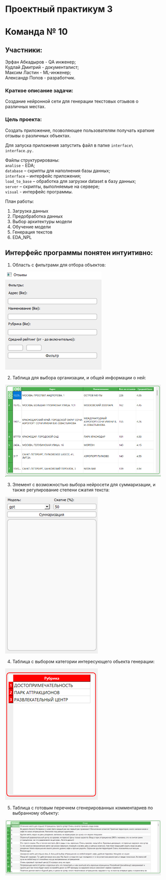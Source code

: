 # Проектный практикум 3 
# Команда № 10

## Участники:  

Эрфан Абкадыров - QA инженер;  
Кудлай Дмитрий - документалист;  
Максим Ластин - ML-инженер;  
Александр Попов - разработчик.


### Краткое описание задачи: 
Создание нейронной сети для генерации текстовых отзывов о различных местах.  

### Цель проекта: 
Создать приложение, позволяющее пользователям получать краткие отзывы о различных объектах.

Для  запуска приложения запустить файл в папке `interface\ interface.py.`

Файлы структурированы:  
`analise` - EDA;  
`database` – скрипты для наполнения базы данных;  
`interface` – интерфейс приложения;  
`load_to_base` – обработка для загрузки dataset в базу данных;  
`server` – скрипты, выполняемые на сервере;  
`visual` - интерфейс программы.


План работы:
1. Загрузка данных
2. Предобработка данных
3. Выбор архитектуры модели
4. Обучение модели
5. Генерация текстов
6. EDA_NPL

## Интерфейс программы понятен интуитивно:

1. Область с фильтрами для отбора объектов:

![Описание](visual/filters.png)

2. Таблица для выбора организации, и общей информации о ней:

![Описание](visual/datа.png)

3. Элемент с возможностью выбора нейросети для суммаризации, и также регулирование степени сжатия текста:

![Описание](visual/ai_selection.png)

4. Таблица с выбором категории интересующего обьекта генерации:

![Описание](visual/heading.png)

5. Таблица с готовым перечнем сгенерированных комментариев по выбранному объекту:

![Описание](visual/result.png)






